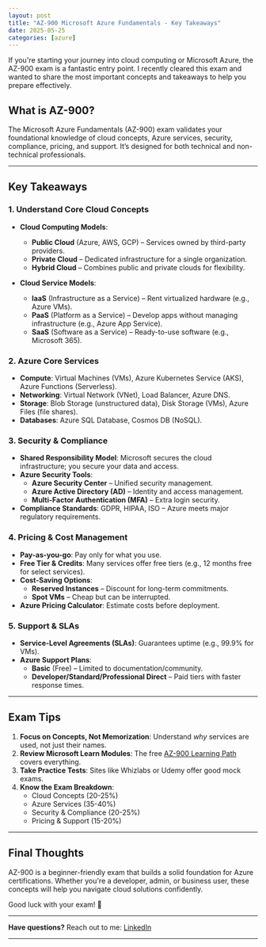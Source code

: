 ```yaml
---
layout: post
title: "AZ-900 Microsoft Azure Fundamentals - Key Takeaways"
date: 2025-05-25
categories: [azure]
---
```


If you're starting your journey into cloud computing or Microsoft Azure, the AZ-900 exam is a fantastic entry point. I recently cleared this exam and wanted to share the most important concepts and takeaways to help you prepare effectively.

## What is AZ-900?

The Microsoft Azure Fundamentals (AZ-900) exam validates your foundational knowledge of cloud concepts, Azure services, security, compliance, pricing, and support. It’s designed for both technical and non-technical professionals.

---

## Key Takeaways

### 1. **Understand Core Cloud Concepts**

- **Cloud Computing Models**:

  - **Public Cloud** (Azure, AWS, GCP) – Services owned by third-party providers.
  - **Private Cloud** – Dedicated infrastructure for a single organization.
  - **Hybrid Cloud** – Combines public and private clouds for flexibility.

- **Cloud Service Models**:

  - **IaaS** (Infrastructure as a Service) – Rent virtualized hardware (e.g., Azure VMs).
  - **PaaS** (Platform as a Service) – Develop apps without managing infrastructure (e.g., Azure App Service).
  - **SaaS** (Software as a Service) – Ready-to-use software (e.g., Microsoft 365).

### 2. **Azure Core Services**

- **Compute**: Virtual Machines (VMs), Azure Kubernetes Service (AKS), Azure Functions (Serverless).
- **Networking**: Virtual Network (VNet), Load Balancer, Azure DNS.
- **Storage**: Blob Storage (unstructured data), Disk Storage (VMs), Azure Files (file shares).
- **Databases**: Azure SQL Database, Cosmos DB (NoSQL).

### 3. **Security & Compliance**

- **Shared Responsibility Model**: Microsoft secures the cloud infrastructure; you secure your data and access.
- **Azure Security Tools**:
  - **Azure Security Center** – Unified security management.
  - **Azure Active Directory (AD)** – Identity and access management.
  - **Multi-Factor Authentication (MFA)** – Extra login security.
- **Compliance Standards**: GDPR, HIPAA, ISO – Azure meets major regulatory requirements.

### 4. **Pricing & Cost Management**

- **Pay-as-you-go**: Pay only for what you use.
- **Free Tier & Credits**: Many services offer free tiers (e.g., 12 months free for select services).
- **Cost-Saving Options**:
  - **Reserved Instances** – Discount for long-term commitments.
  - **Spot VMs** – Cheap but can be interrupted.
- **Azure Pricing Calculator**: Estimate costs before deployment.

### 5. **Support & SLAs**

- **Service-Level Agreements (SLAs)**: Guarantees uptime (e.g., 99.9% for VMs).
- **Azure Support Plans**:
  - **Basic** (Free) – Limited to documentation/community.
  - **Developer/Standard/Professional Direct** – Paid tiers with faster response times.

---

## Exam Tips

1. **Focus on Concepts, Not Memorization**: Understand _why_ services are used, not just their names.
2. **Review Microsoft Learn Modules**: The free [AZ-900 Learning Path](https://learn.microsoft.com/en-us/certifications/exams/az-900/) covers everything.
3. **Take Practice Tests**: Sites like Whizlabs or Udemy offer good mock exams.
4. **Know the Exam Breakdown**:
   - Cloud Concepts (20-25%)
   - Azure Services (35-40%)
   - Security & Compliance (20-25%)
   - Pricing & Support (15-20%)

---

## Final Thoughts

AZ-900 is a beginner-friendly exam that builds a solid foundation for Azure certifications. Whether you're a developer, admin, or business user, these concepts will help you navigate cloud solutions confidently.

Good luck with your exam! 🎯

---

**Have questions?** Reach out to me: [LinkedIn](https://www.linkedin.com/in/darren-stafford/)

---
